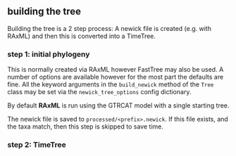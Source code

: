 ## building the tree

Building the tree is a 2 step process: A newick file is created (e.g. with RAxML) and then this is converted into a TimeTree.

### step 1: initial phylogeny
This is normally created via RAxML however FastTree may also be used. A number of options are available however for the most part the defaults are fine.
All the keyword arguments in the `build_newick` method of the `Tree` class may be set via the `newick_tree_options` config dictionary.

By default **RAxML** is run using the GTRCAT model with a single starting tree.

The newick file is saved to `processed/<prefix>.newick`. If this file exists, and the taxa match, then this step is skipped to save time.

### step 2: TimeTree
